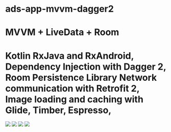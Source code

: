 # ads-app-mvvm-dagger2
MVVM + LiveData + Room
===========================================================================================================
Kotlin
RxJava and RxAndroid,
Dependency Injection with Dagger 2,
Room Persistence Library
Network communication with Retrofit 2,
Image loading and caching with Glide,
Timber,
Espresso,
===================================================================================================================
![](rxjava.jpg)
![](dagger2.jpg)
![](viewmodel.jpg)
![](databinding.jpg)
